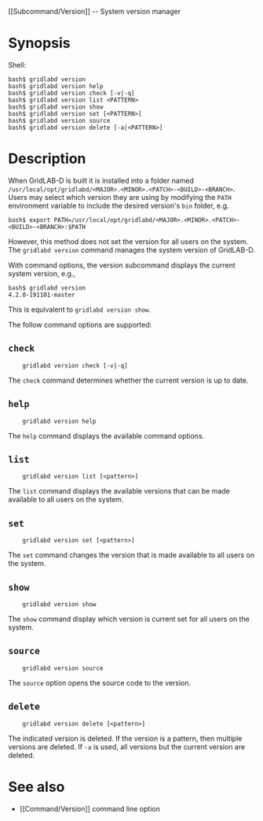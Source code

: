 [[Subcommand/Version]] -- System version manager

# Synopsis
Shell:
~~~
bash$ gridlabd version 
bash$ gridlabd version help
bash$ gridlabd version check [-v|-q]
bash$ gridlabd version list <PATTERN>
bash$ gridlabd version show
bash$ gridlabd version set [<PATTERN>]
bash$ gridlabd version source
bash$ gridlabd version delete [-a|<PATTERN>]
~~~

# Description

When GridLAB-D is built it is installed into a folder named `/usr/local/opt/gridlabd/<MAJOR>.<MINOR>.<PATCH>-<BUILD>-<BRANCH>`.  Users may select which version they are using by modifying the `PATH` environment variable to include the desired version's `bin` folder, e.g.
~~~
bash$ export PATH=/usr/local/opt/gridlabd/<MAJOR>.<MINOR>.<PATCH>-<BUILD>-<BRANCH>:$PATH
~~~
However, this method does not set the version for all users on the system. The `gridlabd version` command manages the system version of GridLAB-D.  

With command options, the version subcommand displays the current system version, e.g.,
~~~
bash$ gridlabd version
4.2.0-191101-master
~~~
This is equivalent to `gridlabd version show`.

The follow command options are supported:

## `check`
~~~
	gridlabd version check [-v|-q]
~~~

The `check` command determines whether the current version is up to date.

## `help`
~~~
	gridlabd version help
~~~

The `help` command displays the available command options.

## `list`
~~~
	gridlabd version list [<pattern>]
~~~

The `list` command displays the available versions that can be made available to all users on the system.

## `set`
~~~
	gridlabd version set [<pattern>]
~~~

The `set` command changes the version that is made available to all users on the system.

## `show`
~~~
	gridlabd version show
~~~

The `show` command display which version is current set for all users on the system.

## `source`
~~~
	gridlabd version source
~~~

The `source` option opens the source code to the version.

## `delete`
~~~
	gridlabd version delete [<pattern>]
~~~

The indicated version is deleted. If the version is a pattern, then multiple versions are deleted.  If `-a` is used, all versions but the current version are deleted.

# See also

* [[Command/Version]] command line option
